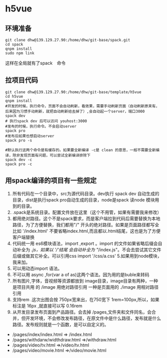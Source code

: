 # h5vue

## 环境准备 
```shell
git clone dhw@139.129.27.90:/home/dhw/git-base/spack.git
cd spack
qnpm install
sudo npm link
```
这样在全局就有了spack　命令

## 拉项目代码
```shell
git clone dhw@139.129.27.90:/home/dhw/git-base/template/h5vue
cd h5vue
qnpm install
#开发的时候，执行命令，页面不会自动刷新，看效果，需要手动刷新页面（自动刷新原来有，后来因为习惯手动刷新，就把自动刷新给去掉了）,会自动起一个server，端口3000
spack dev
# 执行spack dev 后可以访问 youhost:3000
#发布的时候，执行命令。不会启动server
spack pro
#发布后如果也想启动server
spack pro -s

#默认执行这两个命令是有缓存的。如果要全新编译 -c是 clean 的意思，一般不需要全新编译，除非发现页面有问题，可以尝试全新编译排除下
spack dev -c
spack pro -c
```
## 用spack编译的项目有一些规定
1. 所有代码在一个目录中，src为源代码目录。dev执行 spack dev 自动生成的目录，dist是执行spack pro自动生成的目录，node是spack 读node 模块用到的目录。
2. .spack是系统目录。配置文件放在这里（这个不用管，如果有需要我来修改）
3. 都用绝对路径。这个不是spack要求，而是客户端拉到代码后需要替换为本地路径，为了方便替换，我们都用"/" 开头的绝对路径。如果是页面路径都写全 比如 '/index.html' 不要省略index.html,而且都以.html结尾，这也是为了方便客户端替换
4. 代码统一用 es6模块语法，import ,export 。import 的文件如果省略后缀会自动补全为 *.js，如果以 '/'结尾 会自动补全为 "*/index.js"。不会去尝试其它文件后缀或做其它补全。可以引用css import '/css/a.css'
5.如果用到node模块，我来加。
6. 可以用动态import 语法。
7. 不可以用 async ,for(var a of as)这两个语法。因为用的是buble来转码
8. 所有图片,字体，音视频等资源都放到 image目录，image目录有两种，一种是项目共用 的 /image 用绝对路径引用 一种是页面用的 ./image 用相对路径引用
9. 支持rem .这次出图会按 750px宽来出，在750宽下 1rem=100px,所以，如果标注是 16px ,就直接可以写 0.16rem
10. 从开发目录发布页面到产品路径。会去掉 /pages,文件夹和文件同名，会合并，但开发环境，不会修改发布路径，在原文件中是什么路径，发布就是什么路径。发布规则就是一个函数，是可以自定义的。

   - /pages/index/index.html        => /index.html
   - /pages/withdarw/widthdraw.html =>/withdraw.html
   - /pages/video/tv.html           =>/video/tv.html
   - /pages/video/movie.html        =>/video/movie.html
   
   
